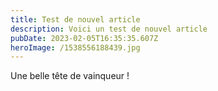 ```yaml
---
title: Test de nouvel article
description: Voici un test de nouvel article
pubDate: 2023-02-05T16:35:35.607Z
heroImage: /1538556188439.jpg
---
```

Une belle tête de vainqueur !